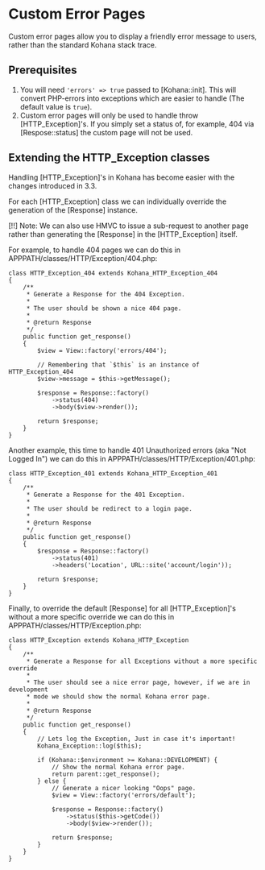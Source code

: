 # Custom Error Pages

Custom error pages allow you to display a friendly error message to users, rather than the standard Kohana stack trace.

## Prerequisites

1. You will need `'errors' => true` passed to [Kohana::init]. This will convert PHP-errors into exceptions which are easier to handle (The default value is `true`).
2. Custom error pages will only be used to handle throw [HTTP_Exception]'s. If you simply set a status of, for example, 404 via [Respose::status] the custom page will not be used.

## Extending the HTTP_Exception classes

Handling [HTTP_Exception]'s in Kohana has become easier with the changes introduced in 3.3.

For each [HTTP_Exception] class we can individually override the generation of the [Response] instance.

[!!] Note: We can also use HMVC to issue a sub-request to another page rather than generating the [Response] in the [HTTP_Exception] itself.

For example, to handle 404 pages we can do this in APPPATH/classes/HTTP/Exception/404.php:

    class HTTP_Exception_404 extends Kohana_HTTP_Exception_404
    {
        /**
         * Generate a Response for the 404 Exception.
         *
         * The user should be shown a nice 404 page.
         *
         * @return Response
         */
        public function get_response()
        {
            $view = View::factory('errors/404');

            // Remembering that `$this` is an instance of HTTP_Exception_404
            $view->message = $this->getMessage();

            $response = Response::factory()
                ->status(404)
                ->body($view->render());

            return $response;
        }
    }

Another example, this time to handle 401 Unauthorized errors (aka "Not Logged In") we can do this in APPPATH/classes/HTTP/Exception/401.php:

    class HTTP_Exception_401 extends Kohana_HTTP_Exception_401
    {
        /**
         * Generate a Response for the 401 Exception.
         *
         * The user should be redirect to a login page.
         *
         * @return Response
         */
        public function get_response()
        {
            $response = Response::factory()
                ->status(401)
                ->headers('Location', URL::site('account/login'));

            return $response;
        }
    }

Finally, to override the default [Response] for all [HTTP_Exception]'s without a more specific override we can do this in APPPATH/classes/HTTP/Exception.php:

    class HTTP_Exception extends Kohana_HTTP_Exception
    {
        /**
         * Generate a Response for all Exceptions without a more specific override
         *
         * The user should see a nice error page, however, if we are in development
         * mode we should show the normal Kohana error page.
         *
         * @return Response
         */
        public function get_response()
        {
            // Lets log the Exception, Just in case it's important!
            Kohana_Exception::log($this);

            if (Kohana::$environment >= Kohana::DEVELOPMENT) {
                // Show the normal Kohana error page.
                return parent::get_response();
            } else {
                // Generate a nicer looking "Oops" page.
                $view = View::factory('errors/default');

                $response = Response::factory()
                    ->status($this->getCode())
                    ->body($view->render());

                return $response;
            }
        }
    }